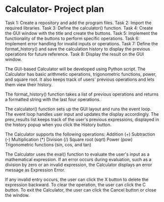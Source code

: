 # Calculator- Project plan
Task 1: Create a repository and add the program files. 
Task 2: Import the required libraries. 
Task 3: Define the calculator() function.
Task 4: Create the GUI window with the title and create the buttons. 
Task 5: Implement the functionality of the buttons to perform specific operations. 
Task 6: Implement error handling for invalid inputs or operations.
Task 7: Define the format_history() and save the calculation history to display the previous operations for future reference. 
Task 8: Display the result on the GUI window.

The GUI-based Calculator will be developed using Python script. The Calculator has basic arithmetic operations, trigonometric functions, power, and square root. It also keeps track of users' previous operations and lets them view their history.

The format_history() function takes a list of previous operations and returns a formatted string with the last four operations.

The calculator() function sets up the GUI layout and runs the event loop. The event loop handles user input and updates the display accordingly. The prev_results list keeps track of the user's previous expressions, displayed in the history popup when you click the History button.

The Calculator supports the following operations:
Addition (+)
Subtraction (-)
Multiplication (*)
Division (/)
Square root (sqrt)
Power (pow)
Trigonometric functions (sin, cos, and tan)

The Calculator uses the eval() function to evaluate the user's input as a mathematical expression. If an error occurs during evaluation, such as a division by zero or an invalid expression, the Calculator displays an error message as Expression Error.

If any invalid entry occurs, the user can click the X button to delete the expression backward.
To clear the operation, the user can click the C button.
To exit the Calculator, the user can click the Cancel button or close the window.


